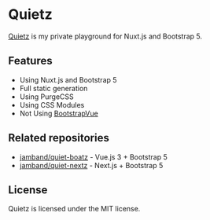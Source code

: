 # Quietz

[Quietz](https://quietz.netlify.app) is my private playground for Nuxt.js and Bootstrap 5.

## Features

- Using Nuxt.js and Bootstrap 5
- Full static generation
- Using PurgeCSS
- Using CSS Modules
- Not Using [BootstrapVue](https://bootstrap-vue.org/)

## Related repositories

- [jamband/quiet-boatz](https://github.com/jamband/quiet-boatz) - Vue.js 3 + Bootstrap 5
- [jamband/quiet-nextz](https://github.com/jamband/quiet-nextz) - Next.js + Bootstrap 5

## License

Quietz is licensed under the MIT license.
